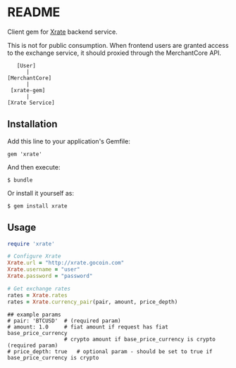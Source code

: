 README
========

Client gem for [Xrate](https://github.com/GoCoin/xrate) backend service.

This is not for public consumption. When frontend users are granted access to
the exchange service, it should proxied through the MerchantCore API.

```
   [User]
      |
[MerchantCore]
      |
 [xrate-gem]
      |
[Xrate Service]
```

## Installation

Add this line to your application's Gemfile:

    gem 'xrate'

And then execute:

    $ bundle

Or install it yourself as:

    $ gem install xrate


## Usage


```ruby
require 'xrate'

# Configure Xrate
Xrate.url = "http://xrate.gocoin.com"
Xrate.username = "user"
Xrate.password = "password"

# Get exchange rates
rates = Xrate.rates
rates = Xrate.currency_pair(pair, amount, price_depth)
```
```
## example params
# pair: 'BTCUSD'  # (required param)
# amount: 1.0     # fiat amount if request has fiat base_price_currency
                  # crypto amount if base_price_currency is crypto (required param)
# price_depth: true   # optional param - should be set to true if base_price_currency is crypto
```
